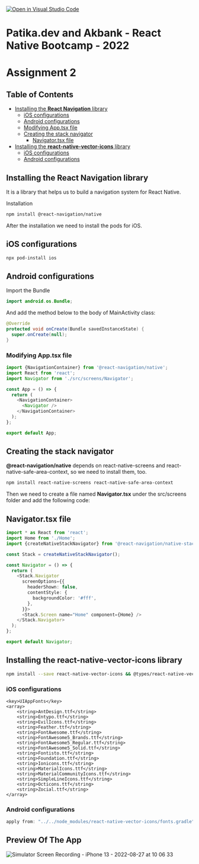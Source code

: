 [![Open in Visual Studio Code](https://classroom.github.com/assets/open-in-vscode-c66648af7eb3fe8bc4f294546bfd86ef473780cde1dea487d3c4ff354943c9ae.svg)](https://classroom.github.com/online_ide?assignment_repo_id=8245216&assignment_repo_type=AssignmentRepo)

# Patika.dev and Akbank - React Native Bootcamp - 2022

# Assignment 2

## Table of Contents

- [Installing the **React Navigation** library](#installing-the-react-navigation-library)
  - [iOS configurations](#ios-configurations)
  - [Android configurations](#android-configurations)
  - [Modifying App.tsx file](#modifying-apptsx-file)
  - [Creating the stack navigator](#creating-the-stack-navigator)
    - [Navigator.tsx file](#navigatortsx-file)
- [Installing the **react-native-vector-icons** library](#installing-the-react-native-vector-icons-library)
  - [iOS configurations](#ios-configurations-1)
  - [Android configurations](#android-configurations-1)

## Installing the **React Navigation** library

It is a library that helps us to build a navigation system for React Native.

Installation

```bash
npm install @react-navigation/native
```

After the installation we need to install the pods for iOS.

## **iOS** configurations

```bash
npx pod-install ios
```

## **Android** configurations

Import the Bundle

```java
import android.os.Bundle;
```

And add the method below to the body of MainActivity class:

```java
@Override
protected void onCreate(Bundle savedInstanceState) {
  super.onCreate(null);
}
```

### Modifying App.tsx file

```typescript
import {NavigationContainer} from '@react-navigation/native';
import React from 'react';
import Navigator from './src/screens/Navigator';

const App = () => {
  return (
    <NavigationContainer>
      <Navigator />
    </NavigationContainer>
  );
};

export default App;
```

## Creating the stack navigator

**@react-navigation/native** depends on react-native-screens and react-native-safe-area-context, so we need to install them, too.

```bash
npm install react-native-screens react-native-safe-area-context
```

Then we need to create a file named **Navigator.tsx** under the src/screens folder and add the following code:

## Navigator.tsx file

```typescript
import * as React from 'react';
import Home from './Home';
import {createNativeStackNavigator} from '@react-navigation/native-stack';

const Stack = createNativeStackNavigator();

const Navigator = () => {
  return (
    <Stack.Navigator
      screenOptions={{
        headerShown: false,
        contentStyle: {
          backgroundColor: '#fff',
        },
      }}>
      <Stack.Screen name="Home" component={Home} />
    </Stack.Navigator>
  );
};

export default Navigator;
```

## Installing the **react-native-vector-icons** library

```bash
npm install --save react-native-vector-icons && @types/react-native-vector-icons
```

### **iOS** configurations

```plist
<key>UIAppFonts</key>
<array>
    <string>AntDesign.ttf</string>
    <string>Entypo.ttf</string>
    <string>EvilIcons.ttf</string>
    <string>Feather.ttf</string>
    <string>FontAwesome.ttf</string>
    <string>FontAwesome5_Brands.ttf</string>
    <string>FontAwesome5_Regular.ttf</string>
    <string>FontAwesome5_Solid.ttf</string>
    <string>Fontisto.ttf</string>
    <string>Foundation.ttf</string>
    <string>Ionicons.ttf</string>
    <string>MaterialIcons.ttf</string>
    <string>MaterialCommunityIcons.ttf</string>
    <string>SimpleLineIcons.ttf</string>
    <string>Octicons.ttf</string>
    <string>Zocial.ttf</string>
</array>
```

### **Android** configurations

```java
apply from: "../../node_modules/react-native-vector-icons/fonts.gradle"
```

## Preview Of The App
![Simulator Screen Recording - iPhone 13 - 2022-08-27 at 10 06 33](https://user-images.githubusercontent.com/53280610/187019277-b40c1a46-3548-4608-8651-2ebe17f015a9.gif)
